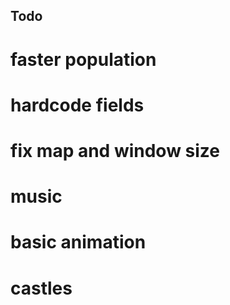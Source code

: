 Todo
------------------------
# faster population
# hardcode fields
# fix map and window size
# music
# basic animation
# castles
